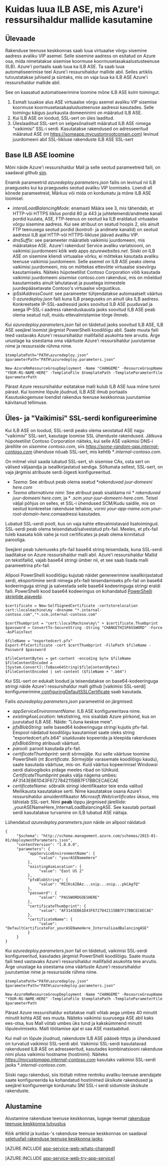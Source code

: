 <properties 
    pageTitle="Kuidas luua ILB ASE, mis Azure'i ressursihaldur mallide kasutamine | Microsoft Azure'i" 
    description="Saate teada, kuidas luua sisemise koormuse koormusetasakaalustusteenuse ASE Azure'i ressursihaldur mallide kasutamine." 
    services="app-service" 
    documentationCenter="" 
    authors="stefsch" 
    manager="nirma" 
    editor=""/>

<tags 
    ms.service="app-service" 
    ms.workload="na" 
    ms.tgt_pltfrm="na" 
    ms.devlang="na" 
    ms.topic="article" 
    ms.date="09/21/2016" 
    ms.author="stefsch"/>   

# <a name="how-to-create-an-ilb-ase-using-azure-resource-manager-templates"></a>Kuidas luua ILB ASE, mis Azure'i ressursihaldur mallide kasutamine

## <a name="overview"></a>Ülevaade ##
Rakenduse teenuse keskkonnas saab luua virtuaalse võrgu sisemine aadress avaliku VIP asemel.  Selle sisemine aadress on esitatud on Azure osa, mida nimetatakse sisemise koormuse koormusetasakaalustusteenuse (ILB).  Azure'i portaalis saab luua ka ILB ASE.  Ta saab luua automatiseerimise teel Azure'i ressursihaldur mallide abil.  Selles artiklis tutvustatakse juhiseid ja süntaks, mis on vaja luua ka ILB ASE Azure'i ressursihaldur mallide abil.

See on kaasatud automatiseerimine loomine mõne ILB ASE kolm toimingut.
1. Esmalt luuakse alus ASE virtuaalse võrgu asemel avaliku VIP sisemise koormuse koormusetasakaalustusteenuse aadressi kasutades.  Selle toimingu käigus juurkausta domeeninimi on määratud ILB ASE.
2. Kui ILB ASE on loodud, SSL-sert on üles laaditud.  
3. Üleslaaditud SSL-sert on selgesõnaliselt määratud ILB ASE nimega "vaikimisi" SSL-i serdi.  Kasutatakse rakendused on adresseeritud määratud ASE (nt https://someapp.mycustomrootcomain.com) levinud juurdomeeni abil SSL-liikluse rakenduste ILB ASE SSL-sert

## <a name="creating-the-base-ilb-ase"></a>Base ILB ASE loomine ##
Mõni näide Azure'i ressursihaldur Mall ja selle seotud parameetreid faili, on saadaval github [siin][quickstartilbasecreate].

Enamik parameetrid *azuredeploy.parameters.json* failis on levinud nii ILB praeguseks kui ka praeguseks seotud avaliku VIP loomiseks.  Loendi all kõnede parameetreid, Märkus või mida on kordumatu ja mõne ILB ASE loomisel.


- *interalLoadBalancingMode*: enamasti Määra see 3, mis tähendab, et HTTP-või HTTPS liiklus pordid 80 ja 443 ja juhtelemendi/andmete kanali pordid kuulata, ASE, FTP-teenus on seotud ka ILB eraldatud virtuaalse võrgu sisemine aadress.  Kui see atribuut on seatud hoopis 2, siis ainult FTP teenusega seotud pordid (kontroll- ja andmete kanalid) on seotud aadressi ILB ajal HTTP-või HTTPS-liikluse jäävad avaliku VIP.
-  *dnsSuffix*: see parameeter määratleb vaikimisi juurdomeeni, mis määratakse ASE.  Azure'i rakendust Service avaliku variatsiooni, on vaikimisi juurdomeeni kõik web apps *azurewebsites.net*.  Siiski on ILB ASE on sisemine kliendi virtuaalse võrku, ei mõttekas kasutada avaliku teenuse vaikimisi juurdomeeni.  Selle asemel on ILB ASE peaks olema vaikimisi juurdomeeni, mis on mõttekas ettevõtte virtuaalse sisevõrgu kasutamiseks.  Näiteks hüpoteetilist Contoso Corporation võib kasutada vaikimisi juurdomeeni *sisemise* contoso.com rakendusi, mis on mõeldud kasutamiseks ainult lahutatavat ja puuetega inimestele juurdepääsetavate Contoso's virtuaalse võrgustikus. 
-  *ipSslAddressCount*: see parameeter tühjendatakse automaatselt väärtus 0 *azuredeploy.json* faili kuna ILB praeguseks on ainult üks ILB aadress.  Konkreetsete IP-SSL-aadressid jaoks soovitud ILB ASE puuduvad ja seega IP-SSL-i aadress rakenduskausta jaoks soovitud ILB ASE peab olema seatud null, muidu ettevalmistamise tõrge ilmneb. 

Kui *azuredeploy.parameters.json* fail on täidetud jaoks soovitud ILB ASE, ILB ASE seejärel loomist järgmist PowerShelli koodilõigu abil.  Saate muuta faili teed vastavaks Azure'i ressursihaldur mallifailid asukohta teie arvutis.  Ärge unustage ka sisestama oma väärtuste Azure'i ressursihaldur juurutamise nime ja ressursside rühma nime.

    $templatePath="PATH\azuredeploy.json"
    $parameterPath="PATH\azuredeploy.parameters.json"
    
    New-AzureRmResourceGroupDeployment -Name "CHANGEME" -ResourceGroupName "YOUR-RG-NAME-HERE" -TemplateFile $templatePath -TemplateParameterFile $parameterPath

Pärast Azure ressursihaldur esitatakse malli kulub ILB ASE luua mõne tunni pärast.  Kui loomine lõpule jõudnud, ILB ASE ilmub portaalis Kasutuskogemuse loendist rakendus teenuse keskkonnas juurutamise käivitanud tellimuse.

## <a name="uploading-and-configuring-the-default-ssl-certificate"></a>Üles- ja "Vaikimisi" SSL-serdi konfigureerimine ##

Kui ILB ASE on loodud, SSL-serdi peaks olema seostatud ASE nagu "vaikimisi" SSL-sert, kasutage loomise SSL ühenduste rakendused.  Jätkuva hüpoteetilist Contoso Corporation näiteks, kui selle ASE vaikimisi DNS-i järelliite on *sisemine contoso.com*, siis *https://some-random-app.internal-contoso.com* ühenduse nõuab SSL-sert, mis kehtib **.internal-contoso.com*. 

On mitmel viisil saada lubatud SSL-sert, sh sisemise CAs, osta sert on välised väljaandja ja iseallkirjastatud serdiga.  Sõltumata sellest, SSL-sert, on vaja järgmisi atribuute serdi õigesti konfigureeritud.

- *Teema*: See atribuut peab olema seatud **rakenduvad juur-domeeni here.com*
- *Teema alternatiivne nimi*: See atribuut peab sisaldama nii * *rakenduvad juur-domeeni here.com*, ja * *.scm.your-juur-domeeni-here.com*.  Teisel väljal põhjus on selles, et SSL-i ühendused SCM/Kudu saidile, mis on seotud konkreetse rakenduse tehakse, vormi *your-app-name.scm.your-root-domain-here.com*aadressi kasutades.

Lubatud SSL-serdi poolt, kus on vaja kahte ettevalmistavaid lisatoimingud.  SSL-serdi peab olema teisendatud/salvestatud pfx-fail.  Meeles, et pfx-fail tuleb kaasata kõik vahe ja root certificates ja peab olema kinnitatud parooliga.

Seejärel peab tulemuseks pfx-fail base64 string teisendada, kuna SSL-serdi laaditakse on Azure ressursihaldur malli abil.  Azure'i ressursihaldur Mallid on tekstifailid, vajab base64 stringi ümber nii, et see saab lisada malli parameetrina pfx-fail.

Allpool PowerShelli koodilõigu kujutab näidet genereerimine iseallkirjastatud serdi, eksportimine serdi nimega pfx-faili teisendamiseks pfx-fail on base64 kodeeringuga stringi ja salvestada selle base64 kodeeringuga stringi eraldi faili.  PowerShelli kood base64 kodeeringus on kohandatud [PowerShelli skriptide ajaveebi][examplebase64encoding].

    $certificate = New-SelfSignedCertificate -certstorelocation cert:\localmachine\my -dnsname "*.internal-contoso.com","*.scm.internal-contoso.com"

    $certThumbprint = "cert:\localMachine\my\" + $certificate.Thumbprint
    $password = ConvertTo-SecureString -String "CHANGETHISPASSWORD" -Force -AsPlainText

    $fileName = "exportedcert.pfx"
    Export-PfxCertificate -cert $certThumbprint -FilePath $fileName -Password $password     
    
    $fileContentBytes = get-content -encoding byte $fileName
    $fileContentEncoded = [System.Convert]::ToBase64String($fileContentBytes)
    $fileContentEncoded | set-content ($fileName + ".b64")
    
Kui SSL-sert on edukalt loodud ja teisendatakse on base64-kodeeringuga stringi näide Azure'i ressursihaldur malli github [vaikimisi SSL-serdi] konfigureerimine[ configuringDefaultSSLCertificate] saab kasutada.

Failis *azuredeploy.parameters.json* parameetrid on järgmised:

- *appServiceEnvironmentName*: ILB ASE konfigureeritava nime.
- *existingAseLocation*: tekstistring, mis sisaldab Azure piirkond, kus on juurutatud ILB ASE.  Näide: "Lõuna keskse meie".
- *pfxBlobString*: selle based64 kodeeringuga stringi kujutis pfx-fail.  Eespool näidatud koodilõigu kasutamisel saate oleks string "exportedcert.pfx.b64" sisalduvate kopeerida ja kleepida rakenduses *pfxBlobString* atribuudi väärtust.
- *parooli*: parooli kasutada pfx-fail.
- *certificateThumbprint*: serdi sõrmejälje.  Kui selle väärtuse toomine PowerShelli (nt *$certificate. Sõrmejälje* varasemate koodilõigu kaudu), saate kasutada väärtuse, mis-on.  Kuid väärtus kopeerimisel Windowsi serdi dialoogiboks pidage meeles ribad on tühikuid.  *CertificateThumbprint* peaks välja nägema umbes: AF3143EB61D43F6727842115BB7F17BBCECAECAE
- *certificateName*: sõbralik stringi identifikaator teie enda valitud Meilikausta kasutatakse serti.  Nime kasutatakse osana Azure'i ressursihaldur ainuidentifikaator *Microsoft.Web/certificates* üksus, mis tähistab SSL-sert.  Nimi **peab** lõppu järgmised järelliide: \_yourASENameHere_InternalLoadBalancingASE.  See kasutab portaali serdi kasutatakse turvamine on ILB lubatud ASE näitaja.


Lühendatud *azuredeploy.parameters.json* näide on allpool näidatud:


    {
         "$schema": "http://schema.management.azure.com/schemas/2015-01-01/deploymentParameters.json",
         "contentVersion": "1.0.0.0",
         "parameters": {
              "appServiceEnvironmentName": {
                   "value": "yourASENameHere"
              },
              "existingAseLocation": {
                   "value": "East US 2"
              },
              "pfxBlobString": {
                   "value": "MIIKcAIBAz...snip...snip...pkCAgfQ"
              },
              "password": {
                   "value": "PASSWORDGOESHERE"
              },
              "certificateThumbprint": {
                   "value": "AF3143EB61D43F6727842115BB7F17BBCECAECAE"
              },
              "certificateName": {
                   "value": "DefaultCertificateFor_yourASENameHere_InternalLoadBalancingASE"
              }
         }
    }

Kui *azuredeploy.parameters.json* fail on täidetud, vaikimisi SSL-serdi konfigureeritud, kasutades järgmist PowerShelli koodilõigu.  Saate muuta faili teed vastavaks Azure'i ressursihaldur mallifailid asukohta teie arvutis.  Ärge unustage ka sisestama oma väärtuste Azure'i ressursihaldur juurutamise nime ja ressursside rühma nime.

    $templatePath="PATH\azuredeploy.json"
    $parameterPath="PATH\azuredeploy.parameters.json"
    
    New-AzureRmResourceGroupDeployment -Name "CHANGEME" -ResourceGroupName "YOUR-RG-NAME-HERE" -TemplateFile $templatePath -TemplateParameterFile $parameterPath

Pärast Azure ressursihaldur esitatakse malli võtab aega umbes 40 minutit minutit kohta ASE ees muuta.  Näiteks vaikimisi suurusega ASE abil kaks ees-otsa, kus Mall võtab umbes üks tund ja kakskümmend minutit lõpuleviimiseks.  Malli töötamise ajal ei saa ASE mastaabitud.  

Kui mall on lõpule jõudnud, rakenduste ILB ASE pääseb https ja ühendused on turvatud vaikimisi SSL-serdi abil.  Vaikimisi SSL-serdi kasutatavad rakendused ILB ASE on adresseeritud, kasutades kombinatsiooni rakenduse nimi pluss vaikimisi hostname (hostinimi).  Näiteks *https://mycustomapp.internal-contoso.com* kasutaks vaikimisi SSL-serdi jaoks **.internal-contoso.com*.

Siiski nagu rakendusi, siis töötab mitme rentniku avaliku teenuse arendajate saate konfigureerida ka kohandatud hostinimed üksikute rakendused ja seejärel konfigureerige kordumatu SNI SSL-i serdi sidumiste üksikute rakenduste.  


## <a name="getting-started"></a>Alustamine

Alustamine rakenduse teenuse keskkonnas, lugege teemat [rakenduse teenuse keskkonna tutvustus](app-service-app-service-environment-intro.md)

Kõik artiklid ja kuidas-'s rakenduse teenuse keskkonnas on saadaval [seletusfail rakenduse teenuse keskkonna jaoks](../app-service/app-service-app-service-environments-readme.md).

[AZURE.INCLUDE [app-service-web-whats-changed](../../includes/app-service-web-whats-changed.md)]

[AZURE.INCLUDE [app-service-web-try-app-service](../../includes/app-service-web-try-app-service.md)]

<!-- LINKS -->
[quickstartilbasecreate]: https://azure.microsoft.com/documentation/templates/201-web-app-ase-ilb-create/
[examplebase64encoding]: http://powershellscripts.blogspot.com/2007/02/base64-encode-file.html 
[configuringDefaultSSLCertificate]: https://azure.microsoft.com/documentation/templates/201-web-app-ase-ilb-configure-default-ssl/ 
 
